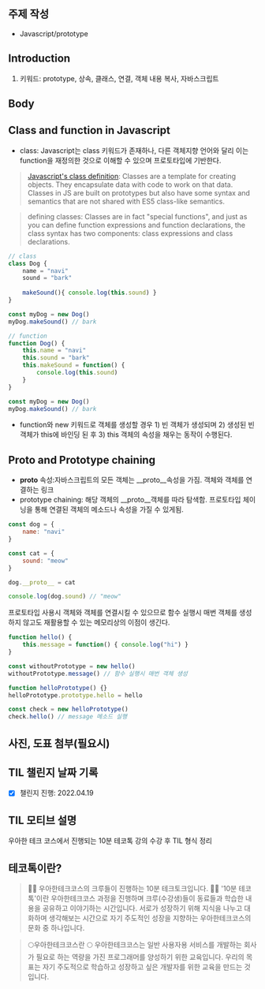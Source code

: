 ## 주제 작성
- Javascript/prototype

## Introduction

1. 키워드: prototype, 상속, 클래스, 연결, 객체 내용 복사, 자바스크립트 

## Body

## Class and function in Javascript

- class: Javascript는 class 키워드가 존재하나, 다른 객체지향 언어와 달리 이는 function을 재정의한 것으로 이해할 수 있으며 프로토타입에 기반한다.

> [Javascript's class definition](https://developer.mozilla.org/en-US/docs/Web/JavaScript/Reference/Classes): Classes are a template for creating objects. They encapsulate data with code to work on that data. Classes in JS are built on prototypes but also have some syntax and semantics that are not shared with ES5 class-like semantics. 

> defining classes: Classes are in fact "special functions", and just as you can define function expressions and function declarations, the class syntax has two components: class expressions and class declarations.

```js
// class
class Dog {
    name = "navi"
    sound = "bark"
    
    makeSound(){ console.log(this.sound) }
}

const myDog = new Dog()
myDog.makeSound() // bark

// function
function Dog() {
    this.name = "navi"
    this.sound = "bark"
    this.makeSound = function() {
        console.log(this.sound) 
    }
}

const myDog = new Dog()
myDog.makeSound() // bark
```

- function와 new 키워드로 객체를 생성할 경우 1) 빈 객체가 생성되며 2) 생성된 빈 객체가 this에 바인딩 된 후 3) this 객체의 속성을 채우는 동작이 수행된다.


## Proto and Prototype chaining

- __proto__ 속성:자바스크립트의 모든 객체는 __proto__속성을 가짐. 객체와 객체를 연결하는 링크
- prototype chaining: 해당 객체의 __proto__객체를 따라 탐색함. 프로토타입 체이닝을 통해 연결된 객체의 메소드나 속성을 가질 수 있게됨.

```js
const dog = { 
    name: "navi"
}

const cat = {
    sound: "meow"
}

dog.__proto__ = cat

console.log(dog.sound) // "meow"
```

프로토타입 사용시 객체와 객체를 연결시킬 수 있으므로 함수 실행시 매번 객체를 생성하지 않고도 재활용할 수 있는 메모리상의 이점이 생긴다. 

```js
function hello() { 
    this.message = function() { console.log("hi") }
}

const withoutPrototype = new hello()
withoutPrototype.message() // 함수 실행시 매번 객체 생성

function helloPrototype() {}
helloPrototype.prototype.hello = hello

const check = new helloPrototype()
check.hello() // message 메소드 실행
```

## 사진, 도표 첨부(필요시)

## TIL 챌린지 날짜 기록

- [x] 챌린지 진행: 2022.04.19

## TIL 모티브 설명
우아한 테크 코스에서 진행되는 10분 테코톡 강의 수강 후 TIL 형식 정리

## 테코톡이란? 
> 🙋‍♀️ 우아한테크코스의 크루들이 진행하는 10분 테크토크입니다. 🙋‍♂️ '10분 테코톡'이란  우아한테크코스 과정을 진행하며 크루(수강생)들이 동료들과 학습한 내용을 공유하고 이야기하는 시간입니다. 서로가 성장하기 위해 지식을 나누고 대화하며 생각해보는 시간으로 자기 주도적인 성장을 지향하는 우아한테크코스의 문화 중 하나입니다.

> 🌕우아한테크코스란 🌕 우아한테크코스는 일반 사용자용 서비스를 개발하는 회사가 필요로 하는 역량을 가진 프로그래머를 양성하기 위한 교육입니다. 우리의 목표는 자기 주도적으로 학습하고 성장하고 싶은 개발자를 위한 교육을 만드는 것입니다.

